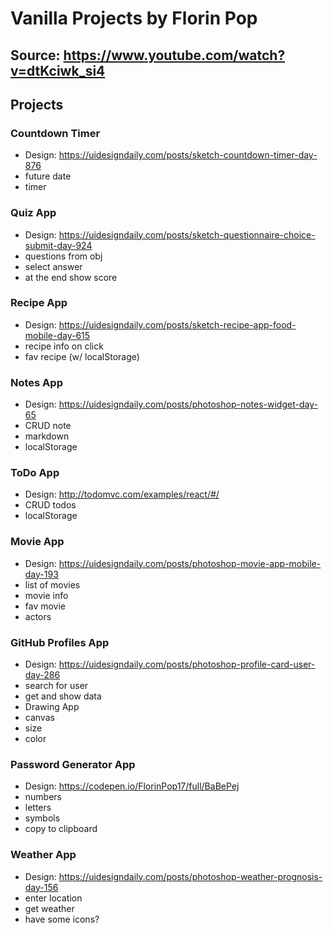 # Vanilla Projects by Florin Pop

## Source: https://www.youtube.com/watch?v=dtKciwk_si4

## Projects

### Countdown Timer
- Design: https://uidesigndaily.com/posts/sketch-countdown-timer-day-876
- future date
- timer

### Quiz App
- Design: https://uidesigndaily.com/posts/sketch-questionnaire-choice-submit-day-924
- questions from obj
- select answer
- at the end show score

### Recipe App
- Design: https://uidesigndaily.com/posts/sketch-recipe-app-food-mobile-day-615
- recipe info on click
- fav recipe (w/ localStorage)

### Notes App
- Design: https://uidesigndaily.com/posts/photoshop-notes-widget-day-65
- CRUD note
- markdown
- localStorage

### ToDo App
- Design: http://todomvc.com/examples/react/#/
- CRUD todos
- localStorage

### Movie App
- Design: https://uidesigndaily.com/posts/photoshop-movie-app-mobile-day-193
- list of movies
- movie info
- fav movie
- actors

### GitHub Profiles App
- Design: https://uidesigndaily.com/posts/photoshop-profile-card-user-day-286
- search for user
- get and show data
- Drawing App
- canvas
- size
- color

### Password Generator App
- Design: https://codepen.io/FlorinPop17/full/BaBePej
- numbers
- letters
- symbols
- copy to clipboard

### Weather App
- Design: https://uidesigndaily.com/posts/photoshop-weather-prognosis-day-156
- enter location
- get weather
- have some icons?
